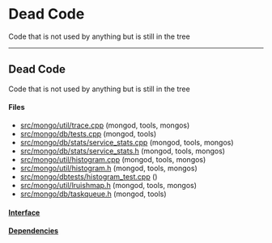 # Dead Code
Code that is not used by anything but is still in the tree


-------------

## Dead Code
Code that is not used by anything but is still in the tree

#### Files
- [src/mongo/util/trace.cpp](https://github.com/mongodb/mongo/tree/r2.6.0/src/mongo/util/trace.cpp)   (mongod, tools, mongos)
- [src/mongo/db/tests.cpp](https://github.com/mongodb/mongo/tree/r2.6.0/src/mongo/db/tests.cpp)   (mongod, tools)
- [src/mongo/db/stats/service\_stats.cpp](https://github.com/mongodb/mongo/tree/r2.6.0/src/mongo/db/stats/service_stats.cpp)   (mongod, tools, mongos)
- [src/mongo/db/stats/service\_stats.h](https://github.com/mongodb/mongo/tree/r2.6.0/src/mongo/db/stats/service_stats.h)   (mongod, tools, mongos)
- [src/mongo/util/histogram.cpp](https://github.com/mongodb/mongo/tree/r2.6.0/src/mongo/util/histogram.cpp)   (mongod, tools, mongos)
- [src/mongo/util/histogram.h](https://github.com/mongodb/mongo/tree/r2.6.0/src/mongo/util/histogram.h)   (mongod, tools, mongos)
- [src/mongo/dbtests/histogram\_test.cpp](https://github.com/mongodb/mongo/tree/r2.6.0/src/mongo/dbtests/histogram_test.cpp)   ()
- [src/mongo/util/lruishmap.h](https://github.com/mongodb/mongo/tree/r2.6.0/src/mongo/util/lruishmap.h)   (mongod, tools, mongos)
- [src/mongo/db/taskqueue.h](https://github.com/mongodb/mongo/tree/r2.6.0/src/mongo/db/taskqueue.h)   (mongod, tools)

#### [Interface](interface/0)

#### [Dependencies](dependencies/0)
